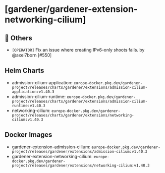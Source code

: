 # [gardener/gardener-extension-networking-cilium]

## 🏃 Others

- `[OPERATOR]` Fix an issue where creating IPv6-only shoots fails. by @axel7born [#550]

## Helm Charts
- admission-cilium-application: `europe-docker.pkg.dev/gardener-project/releases/charts/gardener/extensions/admission-cilium-application:v1.40.3`
- admission-cilium-runtime: `europe-docker.pkg.dev/gardener-project/releases/charts/gardener/extensions/admission-cilium-runtime:v1.40.3`
- networking-cilium: `europe-docker.pkg.dev/gardener-project/releases/charts/gardener/extensions/networking-cilium:v1.40.3`
## Docker Images
- gardener-extension-admission-cilium: `europe-docker.pkg.dev/gardener-project/releases/gardener/extensions/admission-cilium:v1.40.3`
- gardener-extension-networking-cilium: `europe-docker.pkg.dev/gardener-project/releases/gardener/extensions/networking-cilium:v1.40.3`
